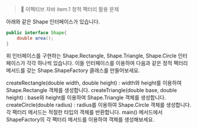 > 📌 이펙티브 자바 item.1 정적 팩터리 활용 문제

아래와 같은 Shape 인터페이스가 있습니다.

```java
public interface Shape{
    double area();
}
```

위 인터페이스를 구현하는 Shape.Rectangle, Shape.Triangle, Shape.Circle 인터페이스가 각각 하나씩 있습니다. 이들 인터페이스를 이용하여 다음과
같은 정적 팩터리 메서드를 갖는 Shape.ShapeFactory 클래스를 만들어보세요.

createRectangle(double width, double height) : width와 height를 이용하여 Shape.Rectangle 객체를 생성합니다.
createTriangle(double base, double height) : base와 height를 이용하여 Shape.Triangle 객체를 생성합니다.
createCircle(double radius) : radius를 이용하여 Shape.Circle 객체를 생성합니다.
각 팩터리 메서드는 적절한 타입의 객체를 반환합니다. main() 메서드에서 ShapeFactory의 각 팩터리 메서드를 이용하여 객체를 생성해보세요.
